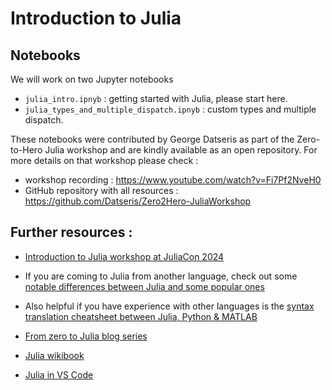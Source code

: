# Introduction to Julia

## Notebooks

We will work on two Jupyter notebooks 
- `julia_intro.ipnyb` : getting started with Julia, please start here.
- `julia_types_and_multiple_dispatch.ipnyb` : custom types and multiple dispatch.

These notebooks were contributed by George Datseris as part of the Zero-to-Hero Julia workshop and are kindly available as an open repository. For more details on that workshop please check : 
- workshop recording : https://www.youtube.com/watch?v=Fi7Pf2NveH0 
- GitHub repository with all resources : https://github.com/Datseris/Zero2Hero-JuliaWorkshop


## Further resources :

- [Introduction to Julia workshop at JuliaCon 2024](https://www.youtube.com/watch?v=7hVV5uoEo-0)

- If you are coming to Julia from another language, check out some [notable differences between Julia and some popular ones](https://docs.julialang.org/en/v1/manual/noteworthy-differences/#Noteworthy-Differences-from-other-Languages)

- Also helpful if you have experience with other languages is the [syntax translation cheatsheet between Julia, Python & MATLAB](https://cheatsheets.quantecon.org/)

- [From zero to Julia blog series](https://techytok.com/from-zero-to-julia/)

- [Julia wikibook](https://en.wikibooks.org/wiki/Introducing_Julia)

- [Julia in VS Code](https://modernjuliaworkflows.org/writing/#editor)